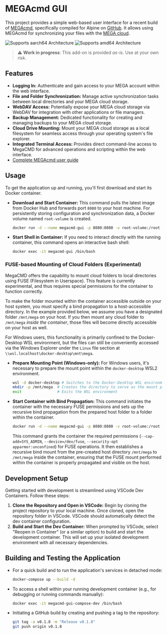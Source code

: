 # MEGAcmd GUI

This project provides a simple web-based user interface for a recent build of [MEGAcmd](https://github.com/meganz/MEGAcmd), specifically compiled for Alpine on [GitHub](https://github.com/heidrich76/megacmd-alpine). It allows using MEGAcmd for synchronizing your files with the [MEGA cloud](https://mega.nz/).

![Supports aarch64 Architecture][aarch64-shield] ![Supports amd64 Architecture][amd64-shield]

> ⚠️ **Work in progress**: This add-on is provided _as-is_. Use at your own risk.


## Features

- **Logging In:** Authenticate and gain access to your MEGA account within the web interface.
- **File and Folder Synchronization:** Manage active synchronization tasks between local directories and your MEGA cloud storage.
- **WebDAV Access:** Potentially expose your MEGA cloud storage via WebDAV for integration with other applications or file managers.
- **Backup Management:** Dedicated functionality for creating and managing backups to your MEGA cloud storage.
- **Cloud Drive Mounting:** Mount your MEGA cloud storage as a local filesystem for seamless access through your operating system's file explorer.
- **Integrated Terminal Access:** Provides direct command-line access to MegaCMD for advanced operations and scripting within the web interface.
- [Complete MEGAcmd user guide](https://github.com/meganz/MEGAcmd/blob/master/UserGuide.md)


## Usage

To get the application up and running, you'll first download and start its Docker container.

- **Download and Start Container:** This command pulls the latest image from Docker Hub and forwards port `8080` to your host machine. For persistently storing configuration and synchronization data, a Docker volume named `root-volume` is created.
  ```bash
  docker run -d --name megacmd-gui -p 8080:8080 -v root-volume:/root jensheidrich76/megacmd-gui:latest
  ```
- **Start Shell in Container:** If you need to interact directly with the running container, this command opens an interactive bash shell:
  ```bash
  docker exec -it megacmd-gui /bin/bash
  ```

### FUSE-based Mounting of Cloud Folders (Experimental)

MegaCMD offers the capability to mount cloud folders to local directories using FUSE (Filesystem in Userspace). This feature is currently experimental, and thus requires special permissions for the container to function correctly.

To make the folder mounted within the container accessible outside on your host system, you must specify a bind propagation to a host-accessible directory. In the example provided below, we assume you have a designated folder `/mnt/mega` on your host. If you then mount any cloud folder to `/mnt/mega` *inside the container*, those files will become directly accessible on your host as well.

For Windows users, this functionality is primarily confined to the Docker-Desktop WSL environment, but the files can still be conveniently accessed via the Windows Explorer under the `Linux` file section at `\\wsl.localhost\docker-desktop\mnt\mega`.

* **Prepare Mounting Point (Windows-only):**
    For Windows users, it's necessary to prepare the mount point within the `docker-desktop` WSL2 environment.
    ```bash
    wsl -d docker-desktop # Switches to the Docker-Desktop WSL environment
    mkdir -p /mnt/mega  # Creates the directory to serve as the mount point
    exit                # Exits the WSL environment
    ```

* **Start Container with Bind Propagation:**
    This command initiates the container with the necessary FUSE permissions and sets up the recursive bind propagation from the prepared host folder to a folder within the container.
    ```bash
    docker run -d --name megacmd-gui -p 8080:8080 -v root-volume:/root --cap-add=SYS_ADMIN --device=/dev/fuse --security-opt apparmor:unconfined --mount type=bind,src=/mnt/mega,dst=/mnt/mega,bind-propagation=rshared jensheidrich76/megacmd-gui:latest
    ```
    This command grants the container the required permissions (`--cap-add=SYS_ADMIN`, `--device=/dev/fuse`, `--security-opt apparmor:unconfined`) for FUSE operations. It then establishes a recursive bind mount from the pre-created host directory `/mnt/mega` to `/mnt/mega` inside the container, ensuring that the FUSE mount performed within the container is properly propagated and visible on the host.


## Development Setup

Getting started with development is streamlined using VSCode Dev Containers. Follow these steps:

1.  **Clone the Repository and Open in VSCode:** Begin by cloning the project repository to your local machine. Once cloned, open the repository folder in VSCode. VSCode should automatically detect the dev container configuration.
2.  **Build and Start the Dev Container:** When prompted by VSCode, select "Reopen in Container" (or a similar option) to build and start the development container. This will set up your isolated development environment with all necessary dependencies.


## Building and Testing the Application

- For a quick build and to run the application's services in detached mode:
  ```bash
  docker-compose up --build -d
  ```
- To access a shell within your running development container (e.g., for debugging or running commands manually):
  ```bash
  docker exec -it megacmd-gui-compose-dev /bin/bash
  ```
- Initiating a GitHub build by creating and pushing a tag to the repository:
  ```bash
  git tag -a v0.1.8 -m "Release v0.1.8"
  git push origin v0.1.8
  ```


[aarch64-shield]: https://img.shields.io/badge/aarch64-yes-green.svg
[amd64-shield]: https://img.shields.io/badge/amd64-yes-green.svg
